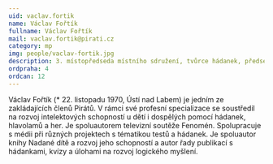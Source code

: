 ```yaml
---
uid: vaclav.fortik
name: Václav Fořtík
fullname: Václav Fořtík
mail: vaclav.fortik@pirati.cz
category: mp
img: people/vaclav-fortik.jpg
description: 3. místopředseda místního sdružení, tvůrce hádanek, předseda správní rady Centrum nadání, o.p.s
ordpraha: 4
ordcan: 12
---
```

Václav Fořtík (* 22. listopadu 1970, Ústí nad Labem) je jedním ze zakládajících členů Pirátů. V rámci své profesní specializace se soustředil na rozvoj intelektových schopností u dětí i dospělých pomocí hádanek, hlavolamů a her. Je spoluautorem televizní soutěže Fenomén. Spolupracuje s médii při různých projektech s tématikou testů a hádanek. Je spoluautor knihy Nadané dítě a rozvoj jeho schopností a autor řady publikací s hádankami, kvízy a úlohami na rozvoj logického myšlení. 
